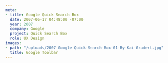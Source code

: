 ```yaml
---
meta:
- title: Google Quick Search Box
  date: 2007-06-17 04:48:00 -07:00
  year: 2007
  company: Google
  project: Quick Search Box
  role: UX Design
images:
- path: "/uploads/2007-Google-Quick-Search-Box-01-By-Kai-Gradert.jpg"
  title: Google Toolbar
---
```


